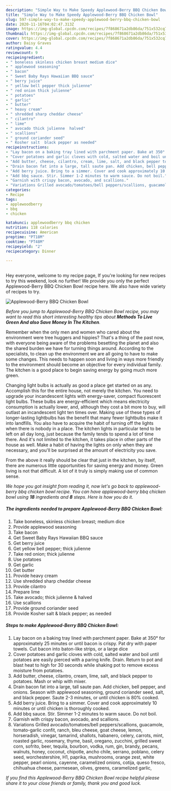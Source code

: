 ```yaml
---
description: "Simple Way to Make Speedy Applewood-Berry BBQ Chicken Bowl"
title: "Simple Way to Make Speedy Applewood-Berry BBQ Chicken Bowl"
slug: 597-simple-way-to-make-speedy-applewood-berry-bbq-chicken-bowl
date: 2020-11-16T04:02:47.313Z
image: https://img-global.cpcdn.com/recipes/7f868671a2db86da/751x532cq70/applewood-berry-bbq-chicken-bowl-recipe-main-photo.jpg
thumbnail: https://img-global.cpcdn.com/recipes/7f868671a2db86da/751x532cq70/applewood-berry-bbq-chicken-bowl-recipe-main-photo.jpg
cover: https://img-global.cpcdn.com/recipes/7f868671a2db86da/751x532cq70/applewood-berry-bbq-chicken-bowl-recipe-main-photo.jpg
author: Daisy Graves
ratingvalue: 4.4
reviewcount: 9
recipeingredient:
- " boneless skinless chicken breast medium dice"
- " applewood seasoning"
- " bacon"
- " Sweet Baby Rays Hawaiian BBQ sauce"
- " berry juice"
- " yellow bell pepper thick julienne"
- " red onion thick julienne"
- " potatoes"
- " garlic"
- " butter"
- " heavy cream"
- " shredded sharp cheddar cheese"
- " cilantro"
- " lime"
- " avocado thick julienne  halved"
- " scallions"
- " ground coriander seed"
- " Kosher salt  black pepper as needed"
recipeinstructions:
- "Lay bacon on a baking tray lined with parchment paper. Bake at 350° for approximately 25 minutes or until bacon is crispy. Pat dry with paper towels. Cut bacon into baton-like strips, or a large dice"
- "Cover potatoes and garlic cloves with cold, salted water and boil until potatoes are easily pierced with a paring knife. Drain. Return to pot and blast heat to high for 30 seconds while shaking pot to remove excess moisture from potatoes."
- "Add butter, cheese, cilantro, cream, lime, salt, and black pepper to potatoes. Mash or whip with mixer."
- "Drain bacon fat into a large, tall saute pan. Add chicken, bell pepper, and onions. Season with applewood seasoning, ground coriander seed, salt, and black pepper. Saute 2-3 minutes, or until chicken is 80% cooked."
- "Add berry juice. Bring to a simmer. Cover and cook approximately 10 minutes or until chicken is thoroughly cooked."
- "Add bbq sauce. Stir. Simmer 1-2 minutes to warm sauce. Do not boil."
- "Garnish with crispy bacon, avocado, and scallions."
- "Variations Grilled avocado/tomatoes/bell peppers/scallions, guacamole, tomato-garlic confit, ranch, bleu cheese, goat cheese, lemon, horseradish, vinegar, tamarind, shallots, habanero, celery, carrots, mint, roasted garlic, rosemary, thyme, basil, oregano, zucchini, grilled sweet corn, sofrito, beer, tequila, bourbon, vodka, rum, gin, brandy, pecans, walnuts, honey, coconut, chipotle, ancho chile, serrano, poblano, celery seed, worchestershire, H1, paprika, mushrooms, orange zest, white pepper, pearl onions, cayenne, caramelized onions, cotija, queso fresco, chihuahua cheese, parmesean, olives, greens, caramelized garlic,"
categories:
- Recipe
tags:
- applewoodberry
- bbq
- chicken

katakunci: applewoodberry bbq chicken 
nutrition: 118 calories
recipecuisine: American
preptime: "PT18M"
cooktime: "PT48M"
recipeyield: "2"
recipecategory: Dinner

---
```

<br>
Hey everyone, welcome to my recipe page, If you're looking for new recipes to try this weekend, look no further! We provide you only the perfect Applewood-Berry BBQ Chicken Bowl recipe here. We also have wide variety of recipes to try.
<br>


![Applewood-Berry BBQ Chicken Bowl](https://img-global.cpcdn.com/recipes/7f868671a2db86da/751x532cq70/applewood-berry-bbq-chicken-bowl-recipe-main-photo.jpg)

<i>Before you jump to Applewood-Berry BBQ Chicken Bowl recipe, you may want to read this short interesting healthy tips about 
<strong>Methods To Live Green And also Save Money In The Kitchen</strong>.</i>
</br>

Remember when the only men and women who cared about the environment were tree huggers and hippies? That's a thing of the past now, with everyone being aware of the problems besetting the planet and also the shared burden we have for turning things around. According to the specialists, to clean up the environment we are all going to have to make some changes. This needs to happen soon and living in ways more friendly to the environment should become an objective for every individual family. The kitchen is a good place to begin saving energy by going much more green.

Changing light bulbs is actually as good a place get started on as any. Accomplish this for the entire house, not merely the kitchen. You need to upgrade your incandescent lights with energy-saver, compact fluorescent light bulbs. These bulbs are energy-efficient which means electricity consumption is actually lower, and, although they cost a bit more to buy, will outlast an incandescent light ten times over. Making use of these types of longer-lasting lightbulbs has the benefit that many fewer lightbulbs make it into landfills. You also have to acquire the habit of turning off the lights when there is nobody in a place. The kitchen lights in particular tend to be left on all day long, just because the family tends to spend a lot of time there. And it's not limited to the kitchen, it takes place in other parts of the house as well. Make a habit of having the lights on only when they are necessary, and you'll be surprised at the amount of electricity you save.

From the above it really should be clear that just in the kitchen, by itself, there are numerous little opportunities for saving energy and money. Green living is not that difficult. A lot of it truly is simply making use of common sense.


<i>We hope you got insight from reading it, now let's go back to applewood-berry bbq chicken bowl recipe. You can have applewood-berry bbq chicken bowl using <strong>18</strong> ingredients and <strong>8</strong> steps. Here is how you do it.
</i>

##### The ingredients needed to prepare Applewood-Berry BBQ Chicken Bowl:

1. Take  boneless, skinless chicken breast; medium dice
1. Provide  applewood seasoning
1. Take  bacon
1. Get  Sweet Baby Rays Hawaiian BBQ sauce
1. Get  berry juice
1. Get  yellow bell pepper; thick julienne
1. Take  red onion; thick julienne
1. Use  potatoes
1. Get  garlic
1. Get  butter
1. Provide  heavy cream
1. Use  shredded sharp cheddar cheese
1. Provide  cilantro
1. Prepare  lime
1. Take  avocado; thick julienne &amp; halved
1. Use  scallions
1. Provide  ground coriander seed
1. Provide  Kosher salt &amp; black pepper; as needed


##### Steps to make Applewood-Berry BBQ Chicken Bowl:

1. Lay bacon on a baking tray lined with parchment paper. Bake at 350° for approximately 25 minutes or until bacon is crispy. Pat dry with paper towels. Cut bacon into baton-like strips, or a large dice
1. Cover potatoes and garlic cloves with cold, salted water and boil until potatoes are easily pierced with a paring knife. Drain. Return to pot and blast heat to high for 30 seconds while shaking pot to remove excess moisture from potatoes.
1. Add butter, cheese, cilantro, cream, lime, salt, and black pepper to potatoes. Mash or whip with mixer.
1. Drain bacon fat into a large, tall saute pan. Add chicken, bell pepper, and onions. Season with applewood seasoning, ground coriander seed, salt, and black pepper. Saute 2-3 minutes, or until chicken is 80% cooked.
1. Add berry juice. Bring to a simmer. Cover and cook approximately 10 minutes or until chicken is thoroughly cooked.
1. Add bbq sauce. Stir. Simmer 1-2 minutes to warm sauce. Do not boil.
1. Garnish with crispy bacon, avocado, and scallions.
1. Variations Grilled avocado/tomatoes/bell peppers/scallions, guacamole, tomato-garlic confit, ranch, bleu cheese, goat cheese, lemon, horseradish, vinegar, tamarind, shallots, habanero, celery, carrots, mint, roasted garlic, rosemary, thyme, basil, oregano, zucchini, grilled sweet corn, sofrito, beer, tequila, bourbon, vodka, rum, gin, brandy, pecans, walnuts, honey, coconut, chipotle, ancho chile, serrano, poblano, celery seed, worchestershire, H1, paprika, mushrooms, orange zest, white pepper, pearl onions, cayenne, caramelized onions, cotija, queso fresco, chihuahua cheese, parmesean, olives, greens, caramelized garlic,


<i>If you find this Applewood-Berry BBQ Chicken Bowl recipe helpful please share it to your close friends or family, thank you and good luck.</i>
